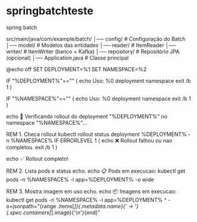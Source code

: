 # springbatchteste
spring batch



src/main/java/com/example/batch/
│── config/           # Configuração do Batch
│── model/            # Modelos das entidades
│── reader/           # ItemReader
│── writer/           # ItemWriter (banco + Kafka)
│── repository/       # Repositório JPA (opcional)
│── Application.java  # Classe principal






@echo off
SET DEPLOYMENT=%1
SET NAMESPACE=%2

IF "%DEPLOYMENT%"=="" (
    echo Uso: %0 deployment namespace
    exit /b 1
)

IF "%NAMESPACE%"=="" (
    echo Uso: %0 deployment namespace
    exit /b 1
)

echo 🔄 Verificando rollout do deployment "%DEPLOYMENT%" no namespace "%NAMESPACE%"...

REM 1. Checa rollout
kubectl rollout status deployment %DEPLOYMENT% -n %NAMESPACE%
IF ERRORLEVEL 1 (
    echo ❌ Rollout falhou ou nao completou.
    exit /b 1
)

echo ✅ Rollout completo!

REM 2. Lista pods e status
echo.
echo 📋 Pods em execucao:
kubectl get pods -n %NAMESPACE% -l app=%DEPLOYMENT% -o wide

REM 3. Mostra imagem em uso
echo.
echo 📦 Imagens em execucao:
kubectl get pods -n %NAMESPACE% -l app=%DEPLOYMENT% ^
  -o=jsonpath="{range .items[*]}{.metadata.name}{' -> '}{.spec.containers[*].image}{'\n'}{end}"

